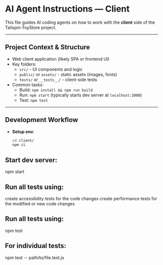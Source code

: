 # AI Agent Instructions — Client

This file guides AI coding agents on how to work with the **client** side of the Tailspin-ToyStore project.

---

## Project Context & Structure

- Web client application (likely SPA or frontend UI)
- Key folders:
  - `src/` - UI components and logic
  - `public/` or `assets/` - static assets (images, fonts)
  - `tests/` or `__tests__/` - client-side tests
- Common tasks:
  - Build: `npm install && npm run build`
  - Run: `npm start` (typically starts dev server at `localhost:3000`)
  - Test: `npm test`

---

## Development Workflow

- **Setup env**:
  ```bash
  cd client/
  npm ci

## Start dev server:

npm start

## Run all tests using:
create accessibility tests for the code changes 
create performance tests for the modified or new code changes

## Run all tests using:

npm test


## For individual tests:

npm test -- path/to/file.test.js
